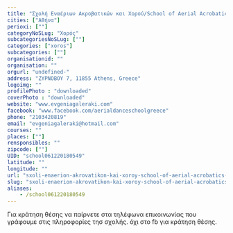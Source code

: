 ```yaml
---
title: "Σχολή Εναέριων Ακροβατικών και Χορού/School of Aerial Acrobatics and Dance"
cities: ["Αθήνα"]
perioxi: [""]
categoryNoSLug: "Χορός"
subcategoriesNoSLug: [""]
categories: ["xoros"]
subcategories: [""]
organisationid: ""
organisation: ""
orgurl: "undefined-"
address: "ΖΥΡΝΟΒΟΥ 7, 11855 Athens, Greece"
logoimg: ""
profilePhoto : "downloaded"
coverPhoto : "downloaded"
website: "www.evgeniagaleraki.com"
facebook: "www.facebook.com/aerialdanceschoolgreece"
phone: "2103420819"
email: "evgeniagaleraki@hotmail.com"
courses: ""
places: [""]
rensponsibles: ""
zipcode: [""]
UID: "school061220180549"
latitude: ""
longitude: ""
url: "sxoli-enaerion-akrovatikon-kai-xoroy-school-of-aerial-acrobatics-and-dance/athina/xoros/"
slug: "sxoli-enaerion-akrovatikon-kai-xoroy-school-of-aerial-acrobatics-and-dance"
aliases:
    - /school061220180549
---
```





Για κράτηση θέσης να παίρνετε στα τηλέφωνα επικοινωνίας που γράφουμε στις πληροφορίες τησ σχολής. όχι στο fb για κράτηση θέσης.